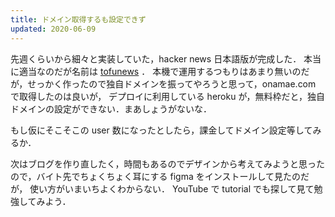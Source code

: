 ```yaml
---
title: ドメイン取得するも設定できず
updated: 2020-06-09
---
```


先週くらいから細々と実装していた，hacker news 日本語版が完成した．
本当に適当なのだが名前は [tofunews](https://tofunews.herokuapp.com/news) ．
本機で運用するつもりはあまり無いのだが，せっかく作ったので独自ドメインを振ってやろうと思って，onamae.com で取得したのは良いが，
デプロイに利用している heroku が，無料枠だと，独自ドメインの設定ができない．まあしょうがないな．

もし仮にそこそこの user 数になったとしたら，課金してドメイン設定等してみるか．

次はブログを作り直したく，時間もあるのでデザインから考えてみようと思ったので，バイト先でちょくちょく耳にする figma をインストールして見たのだが，
使い方がいまいちよくわからない．
YouTube で tutorial でも探して見て勉強してみよう．
